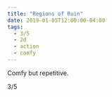 ```yaml
---
title: "Regions of Ruin"
date: 2019-01-05T12:00:00-04:00
tags:
  - 3/5
  - 2d
  - action
  - comfy
---
```


Comfy but repetitive.

3/5

